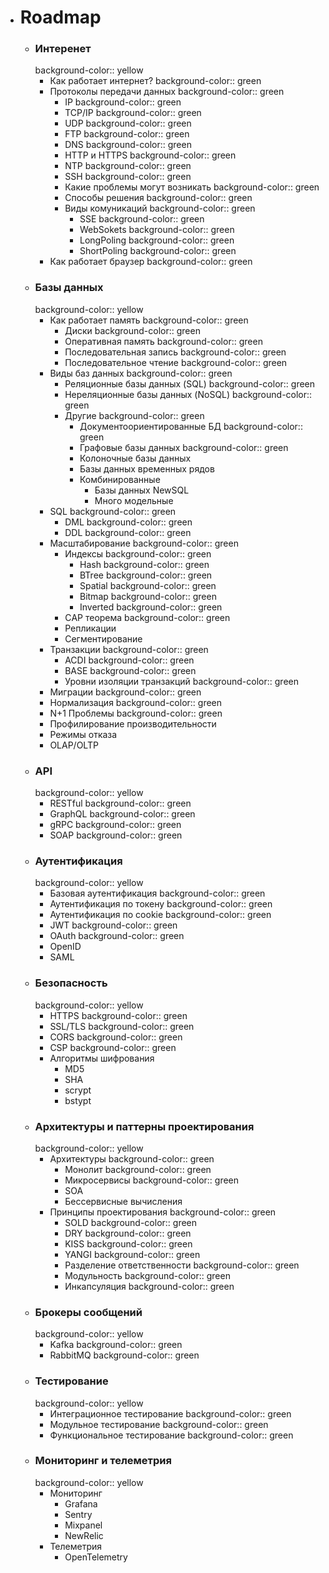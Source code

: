 - # Roadmap
	- ### Интeренет
	  background-color:: yellow
		- Как работает интернет?
		  background-color:: green
		- Протоколы передачи данных
		  background-color:: green
			- IP
			  background-color:: green
			- TCP/IP
			  background-color:: green
			- UDP
			  background-color:: green
			- FTP
			  background-color:: green
			- DNS
			  background-color:: green
			- HTTP и HTTPS
			  background-color:: green
			- NTP
			  background-color:: green
			- SSH
			  background-color:: green
			- Какие проблемы могут возникать
			  background-color:: green
			- Способы решения
			  background-color:: green
			- Виды комуникаций
			  background-color:: green
				- SSE
				  background-color:: green
				- WebSokets
				  background-color:: green
				- LongPoling
				  background-color:: green
				- ShortPoling
				  background-color:: green
		- Как работает браузер
		  background-color:: green
	- ### Базы данных
	  background-color:: yellow
		- Как работает память
		  background-color:: green
			- Диски
			  background-color:: green
			- Оперативная память
			  background-color:: green
			- Последовательная запись
			  background-color:: green
			- Последовательное чтение
			  background-color:: green
		- Виды баз данных
		  background-color:: green
			- Реляционные базы данных (SQL)
			  background-color:: green
			- Нереляционные базы данных (NoSQL)
			  background-color:: green
			- Другие
			  background-color:: green
				- Документоориентированные БД
				  background-color:: green
				- Графовые базы данных
				  background-color:: green
				- Колоночные базы данных
				- Базы данных временных рядов
				- Комбинированные
					- Базы данных NewSQL
					- Много модельные
		- SQL
		  background-color:: green
			- DML
			  background-color:: green
			- DDL
			  background-color:: green
		- Масштабирование
		  background-color:: green
			- Индексы
			  background-color:: green
				- Hash
				  background-color:: green
				- BTree
				  background-color:: green
				- Spatial
				  background-color:: green
				- Bitmap
				  background-color:: green
				- Inverted
				  background-color:: green
			- СAP теорема
			  background-color:: green
			- Репликации
			- Сегментирование
		- Транзакции
		  background-color:: green
			- ACDI
			  background-color:: green
			- BASE
			  background-color:: green
			- Уровни изоляции транзакций
			  background-color:: green
		- Миграции
		  background-color:: green
		- Нормализация
		  background-color:: green
		- N+1 Проблемы
		  background-color:: green
		- Профилирование производительности
		- Режимы отказа
		- OLAP/OLTP
	- ### API
	  background-color:: yellow
		- RESTful
		  background-color:: green
		- GraphQL
		  background-color:: green
		- gRPC
		  background-color:: green
		- SOAP
		  background-color:: green
	- ### Аутентификация
	  background-color:: yellow
		- Базовая аутентификация
		  background-color:: green
		- Аутентификация по токену
		  background-color:: green
		- Аутентификация по cookie
		  background-color:: green
		- JWT
		  background-color:: green
		- OAuth
		  background-color:: green
		- OpenID
		- SAML
	- ### Безопасность
	  background-color:: yellow
		- HTTPS
		  background-color:: green
		- SSL/TLS
		  background-color:: green
		- CORS
		  background-color:: green
		- CSP
		  background-color:: green
		- Алгоритмы шифрования
			- MD5
			- SHA
			- scrypt
			- bstypt
	- ### Архитектуры и паттерны проектирования
	  background-color:: yellow
		- Архитектуры
		  background-color:: green
			- Монолит
			  background-color:: green
			- Микросервисы
			  background-color:: green
			- SOA
			- Бессервисные вычисления
		- Принципы проектирования
		  background-color:: green
			- SOLD
			  background-color:: green
			- DRY
			  background-color:: green
			- KISS
			  background-color:: green
			- YANGI
			  background-color:: green
			- Разделение ответственности
			  background-color:: green
			- Модульность
			  background-color:: green
			- Инкапсуляция
			  background-color:: green
	- ### Брокеры сообщений
	  background-color:: yellow
		- Kafka
		  background-color:: green
		- RabbitMQ
		  background-color:: green
	- ### Тестирование
	  background-color:: yellow
		- Интеграционное тестирование
		  background-color:: green
		- Модульное тестирование
		  background-color:: green
		- Функциональное тестирование
		  background-color:: green
	- ### Мониторинг и телеметрия
	  background-color:: yellow
		- Мониторинг
			- Grafana
			- Sentry
			- Mixpanel
			- NewRelic
		- Телеметрия
			- OpenTelemetry
